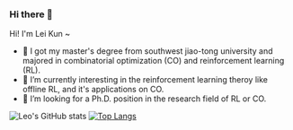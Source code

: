 ### Hi there 👋


Hi! I'm Lei Kun ~ 

- 🔭 I got my master's degree from southwest jiao-tong university and majored in combinatorial optimization (CO) and reinforcement learning (RL).
- 🌱 I’m currently interesting in the reinforcement learning theroy like offline RL, and it's applications on CO.
- 👯 I’m looking for a Ph.D. position in the research field of RL or CO. 

![Leo's GitHub stats](https://github-readme-stats.vercel.app/api?username=leikun-starting&show_icons=true&theme=dracula)
[![Top Langs](https://github-readme-stats.vercel.app/api/top-langs/?username=leikun-starting&layout=compact&theme=dracula)](https://github.com/anuraghazra/github-readme-stats)
